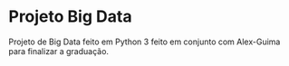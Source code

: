# Projeto Big Data
Projeto de Big Data feito em Python 3 feito em conjunto com Alex-Guima para finalizar a graduação.
